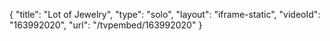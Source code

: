 {
    "title": "Lot of Jewelry",
    "type": "solo",
    "layout": "iframe-static",
    "videoId": "163992020",
    "url": "\/tvpembed\/163992020"
}